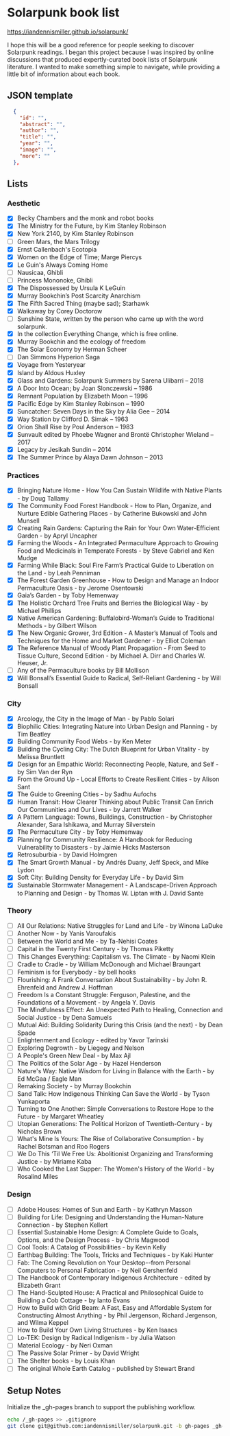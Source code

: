 # Solarpunk book list

https://iandennismiller.github.io/solarpunk/

I hope this will be a good reference for people seeking to discover Solarpunk readings.
I began this project because I was inspired by online discussions that produced expertly-curated book lists of Solarpunk literature.
I wanted to make something simple to navigate, while providing a little bit of information about each book.

## JSON template

```json
  {
    "id": "",
    "abstract": "",
    "author": "",
    "title": "",
    "year": "",
    "image": "",
    "more": ""
  },
```

## Lists

### Aesthetic

- [x] Becky Chambers and the monk and robot books
- [x] The Ministry for the Future, by Kim Stanley Robinson
- [x] New York 2140, by Kim Stanley Robinson
- [ ] Green Mars, the Mars Trilogy
- [x] Ernst Callenbach's Ecotopia
- [x] Women on the Edge of Time; Marge Piercys
- [x] Le Guin's Always Coming Home
- [ ] Nausicaa, Ghibli
- [ ] Princess Mononoke, Ghibli
- [x] The Dispossessed by Ursula K LeGuin
- [x] Murray Bookchin’s Post Scarcity Anarchism
- [x] The Fifth Sacred Thing (maybe sad); Starhawk
- [x] Walkaway by Corey Doctorow
- [ ] Sunshine State, written by the person who came up with the word solarpunk.
- [x] In the collection Everything Change, which is free online.
- [x] Murray Bookchin and the ecology of freedom
- [x] The Solar Economy by Herman Scheer
- [ ] Dan Simmons Hyperion Saga
- [x] Voyage from Yesteryear
- [x] Island by Aldous Huxley
- [x] Glass and Gardens: Solarpunk Summers by Sarena Ulibarri – 2018
- [x] A Door Into Ocean; by Joan Slonczewski – 1986
- [x] Remnant Population by Elizabeth Moon – 1996
- [x] Pacific Edge by Kim Stanley Robinson – 1990
- [x] Suncatcher: Seven Days in the Sky by Alia Gee – 2014
- [x] Way Station by Clifford D. Simak – 1963
- [x] Orion Shall Rise by Poul Anderson – 1983
- [x] Sunvault edited by Phoebe Wagner and Brontë Christopher Wieland – 2017
- [x] Legacy by Jesikah Sundin – 2014
- [x] The Summer Prince by Alaya Dawn Johnson – 2013

### Practices

- [x] Bringing Nature Home - How You Can Sustain Wildlife with Native Plants - by Doug Tallamy
- [x] The Community Food Forest Handbook - How to Plan, Organize, and Nurture Edible Gathering Places - by Catherine Bukowski and John Munsell
- [x] Creating Rain Gardens: Capturing the Rain for Your Own Water-Efficient Garden - by Apryl Uncapher
- [x] Farming the Woods - An Integrated Permaculture Approach to Growing Food and Medicinals in Temperate Forests - by Steve Gabriel and Ken Mudge
- [x] Farming While Black: Soul Fire Farm’s Practical Guide to Liberation on the Land - by Leah Penniman
- [x] The Forest Garden Greenhouse - How to Design and Manage an Indoor Permaculture Oasis - by Jerome Osentowski
- [x] Gaia’s Garden - by Toby Hemenway
- [x] The Holistic Orchard Tree Fruits and Berries the Biological Way - by Michael Phillips
- [x] Native American Gardening: Buffalobird-Woman’s Guide to Traditional Methods - by Gilbert Wilson
- [x] The New Organic Grower, 3rd Edition - A Master’s Manual of Tools and Techniques for the Home and Market Gardener - by Elliot Coleman
- [x] The Reference Manual of Woody Plant Propagation - From Seed to Tissue Culture, Second Edition - by Michael A. Dirr and Charles W. Heuser, Jr.
- [ ] Any of the Permaculture books by Bill Mollison
- [x] Will Bonsall’s Essential Guide to Radical, Self-Reliant Gardening - by Will Bonsall

### City

- [x] Arcology, the City in the Image of Man - by Pablo Solari
- [x] Biophilic Cities: Integrating Nature into Urban Design and Planning - by Tim Beatley
- [x] Building Community Food Webs - by Ken Meter
- [x] Building the Cycling City: The Dutch Blueprint for Urban Vitality - by Melissa Bruntlett
- [x] Design for an Empathic World: Reconnecting People, Nature, and Self - by Sim Van der Ryn
- [x] From the Ground Up - Local Efforts to Create Resilient Cities - by Alison Sant
- [x] The Guide to Greening Cities - by Sadhu Aufochs
- [x] Human Transit: How Clearer Thinking about Public Transit Can Enrich Our Communities and Our Lives - by Jarrett Walker
- [x] A Pattern Language: Towns, Buildings, Construction - by Christopher Alexander, Sara Ishikawa, and Murray Silverstein
- [x] The Permaculture City - by Toby Hemenway
- [x] Planning for Community Resilience: A Handbook for Reducing Vulnerability to Disasters - by Jaimie Hicks Masterson
- [x] Retrosuburbia - by David Holmgren
- [x] The Smart Growth Manual - by Andrés Duany, Jeff Speck, and Mike Lydon
- [x] Soft City: Building Density for Everyday Life - by David Sim
- [x] Sustainable Stormwater Management - A Landscape-Driven Approach to Planning and Design - by Thomas W. Liptan with J. David Sante

### Theory

- [ ] All Our Relations: Native Struggles for Land and Life - by Winona LaDuke
- [ ] Another Now - by Yanis Varoufakis
- [ ] Between the World and Me - by Ta-Nehisi Coates
- [ ] Capital in the Twenty First Century - by Thomas Piketty
- [ ] This Changes Everything: Capitalism vs. The Climate - by Naomi Klein
- [ ] Cradle to Cradle - by William McDonough and Michael Braungart
- [ ] Feminism is for Everybody - by bell hooks
- [ ] Flourishing: A Frank Conversation About Sustainability - by John R. Ehrenfeld and Andrew J. Hoffman
- [ ] Freedom Is a Constant Struggle: Ferguson, Palestine, and the Foundations of a Movement - by Angela Y. Davis
- [ ] The Mindfulness Effect: An Unexpected Path to Healing, Connection and Social Justice - by Dena Samuels
- [ ] Mutual Aid: Building Solidarity During this Crisis (and the next) - by Dean Spade
- [ ] Enlightenment and Ecology - edited by Yavor Tarinski
- [ ] Exploring Degrowth - by Liegegy and Nelson
- [ ] A People's Green New Deal - by Max Ajl
- [ ] The Politics of the Solar Age - by Hazel Henderson
- [ ] Nature's Way: Native Wisdom for Living in Balance with the Earth - by Ed McGaa / Eagle Man
- [ ] Remaking Society - by Murray Bookchin
- [ ] Sand Talk: How Indigenous Thinking Can Save the World - by Tyson Yunkaporta
- [ ] Turning to One Another: Simple Conversations to Restore Hope to the Future - by Margaret Wheatley
- [ ] Utopian Generations: The Political Horizon of Twentieth-Century - by Nicholas Brown
- [ ] What's Mine Is Yours: The Rise of Collaborative Consumption - by Rachel Botsman and Roo Rogers
- [ ] We Do This ‘Til We Free Us: Abolitionist Organizing and Transforming Justice - by Miriame Kaba
- [ ] Who Cooked the Last Supper: The Women's History of the World - by Rosalind Miles

### Design

- [ ] Adobe Houses: Homes of Sun and Earth - by Kathryn Masson
- [ ] Building for Life: Designing and Understanding the Human-Nature Connection - by Stephen Kellert
- [ ] Essential Sustainable Home Design: A Complete Guide to Goals, Options, and the Design Process - by Chris Magwood
- [ ] Cool Tools: A Catalog of Possibilities - by Kevin Kelly
- [ ] Earthbag Building: The Tools, Tricks and Techniques - by Kaki Hunter
- [ ] Fab: The Coming Revolution on Your Desktop--from Personal Computers to Personal Fabrication - by Neil Gershenfeld
- [ ] The Handbook of Contemporary Indigenous Architecture - edited by Elizabeth Grant
- [ ] The Hand-Sculpted House: A Practical and Philosophical Guide to Building a Cob Cottage - by Ianto Evans
- [ ] How to Build with Grid Beam: A Fast, Easy and Affordable System for Constructing Almost Anything - by Phil Jergenson, Richard Jergenson, and Wilma Keppel
- [ ] How to Build Your Own Living Structures - by Ken Isaacs
- [ ] Lo-TEK: Design by Radical Indigenism - by Julia Watson
- [ ] Material Ecology - by Neri Oxman
- [ ] The Passive Solar Primer - by David Wright
- [ ] The Shelter books - by Louis Khan
- [ ] The original Whole Earth Catalog - published by Stewart Brand

## Setup Notes

Initialize the _gh-pages branch to support the publishing workflow.

```bash
echo /_gh-pages >> .gitignore
git clone git@github.com:iandennismiller/solarpunk.git -b gh-pages _gh-pages
```
